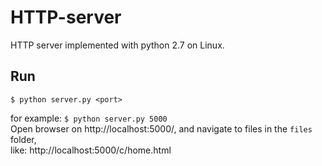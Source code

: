 # HTTP-server

HTTP server implemented with python 2.7 on Linux.

## Run

`$ python server.py <port>`

for example: `$ python server.py 5000`  
Open browser on http://localhost:5000/, and navigate to files in the `files` folder,  
like: http://localhost:5000/c/home.html
